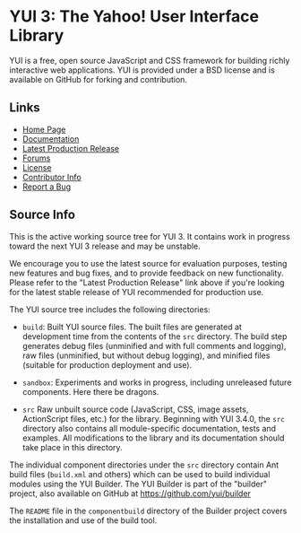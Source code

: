 YUI 3: The Yahoo! User Interface Library
========================================

YUI is a free, open source JavaScript and CSS framework for building richly
interactive web applications. YUI is provided under a BSD license and is
available on GitHub for forking and contribution.

Links
-----

  * [Home Page](http://yuilibrary.com/)
  * [Documentation](http://yuilibrary.com/yui/docs/)
  * [Latest Production Release](http://yuilibrary.com/download/yui3/)
  * [Forums](http://yuilibrary.com/forum/)
  * [License](http://yuilibrary.com/license/)
  * [Contributor Info](http://yuilibrary.com/contribute/)
  * [Report a Bug](http://yuilibrary.com/yui/docs/tutorials/report-bugs/)


Source Info
-----------

This is the active working source tree for YUI 3. It contains work in progress
toward the next YUI 3 release and may be unstable.

We encourage you to use the latest source for evaluation purposes, testing new
features and bug fixes, and to provide feedback on new functionality. Please
refer to the "Latest Production Release" link above if you're looking for the
latest stable release of YUI recommended for production use.

The YUI source tree includes the following directories:

  * `build`: Built YUI source files. The built files are generated at
    development time from the contents of the `src` directory. The build step
    generates debug files (unminified and with full comments and logging),
    raw files (unminified, but without debug logging), and minified files
    (suitable for production deployment and use).

  * `sandbox`: Experiments and works in progress, including unreleased future
     components. Here there be dragons.

  * `src` Raw unbuilt source code (JavaScript, CSS, image assets, ActionScript
     files, etc.) for the library. Beginning with YUI 3.4.0, the `src` directory
     also contains all module-specific documentation, tests and examples. All
     modifications to the library and its documentation should take place in
     this directory.

The individual component directories under the `src` directory contain Ant
build files (`build.xml` and others) which can be used to build individual
modules using the YUI Builder. The YUI Builder is part of the "builder" project,
also available on GitHub at <https://github.com/yui/builder>

The `README` file in the `componentbuild` directory of the Builder project
covers the installation and use of the build tool.
